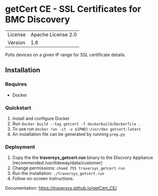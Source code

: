 # getCert CE - SSL Certificates for BMC Discovery

|     |     |
| --- | --- |
| License | Apache License 2.0 |
| Version | 1.6 |

Polls devices on a given IP range for SSL certificate details.

## Installation

### Requires
* Docker

### Quickstart
1. Install and configure Docker
2. Run `docker build --tag getcert -f dockerbuild/Dockerfile .`
3. To use run `docker run -it -v ${PWD}:/usr/dev getcert:latest`
4. An installation file can be generated by running `prep.py`

### Deployment
1. Copy the the **traversys_getcert.run** binary to the Discvory Appliance (recommended /usr/tideway/data/customer)
2. Change permissions: `chomd 755 traversys_getcert.run`
3. Run the installation: `./traversys_getcert.run`
4. Follow on-screen instructions.

Documentation: https://traversys.github.io/getCert_CE/